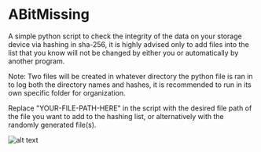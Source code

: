 # ABitMissing
A simple python script to check the integrity of the data on your storage device via hashing in sha-256, it is highly advised only to add files into the list that you know will not be changed by either you or automatically by another program.

Note: Two files will be created in whatever directory the python file is ran in to log both the directory names and hashes, it is recommended to run in its own specific folder for organization.

Replace "YOUR-FILE-PATH-HERE" in the script with the desired file path of the file you want to add to the hashing list, or alternatively with the randomly generated file(s).

![alt text](https://i.imgur.com/ziGQOZM.png)
